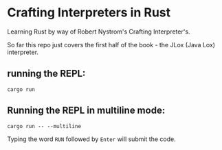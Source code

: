 # Crafting Interpreters in Rust

Learning Rust by way of Robert Nystrom's Crafting Interpreter's.

So far this repo just covers the first half of the book - the JLox (Java Lox) interpreter. 

## running the REPL:

`cargo run`

## Running the REPL in multiline mode:

`cargo run -- --multiline`

Typing the word `RUN` followed by `Enter` will submit the code.

